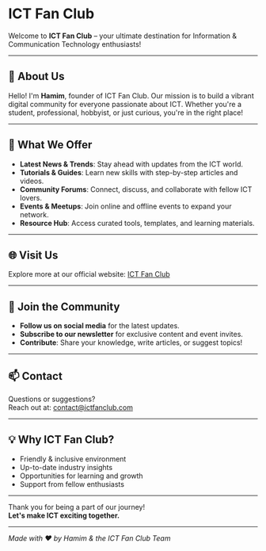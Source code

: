 # ICT Fan Club

Welcome to **ICT Fan Club** – your ultimate destination for Information & Communication Technology enthusiasts!

---

## 🌟 About Us

Hello! I'm **Hamim**, founder of ICT Fan Club. Our mission is to build a vibrant digital community for everyone passionate about ICT. Whether you're a student, professional, hobbyist, or just curious, you're in the right place!

---

## 🚀 What We Offer

- **Latest News & Trends**: Stay ahead with updates from the ICT world.
- **Tutorials & Guides**: Learn new skills with step-by-step articles and videos.
- **Community Forums**: Connect, discuss, and collaborate with fellow ICT lovers.
- **Events & Meetups**: Join online and offline events to expand your network.
- **Resource Hub**: Access curated tools, templates, and learning materials.

---

## 🌐 Visit Us

Explore more at our official website: [ICT Fan Club](https://calculate94-del.github.io/ict-fan-club/index.html)

---

## 🤝 Join the Community

- **Follow us on social media** for the latest updates.
- **Subscribe to our newsletter** for exclusive content and event invites.
- **Contribute**: Share your knowledge, write articles, or suggest topics!

---

## 📫 Contact

Questions or suggestions?  
Reach out at: [contact@ictfanclub.com](mailto:contact@ictfanclub.com)

---

## 💡 Why ICT Fan Club?

- Friendly & inclusive environment
- Up-to-date industry insights
- Opportunities for learning and growth
- Support from fellow enthusiasts

---

Thank you for being a part of our journey!  
**Let's make ICT exciting together.**

---

*Made with ❤️ by Hamim & the ICT Fan Club Team*
